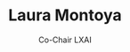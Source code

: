 ---
title: Laura Montoya
name: Name-1
subtitle: Co-Chair LXAI 
layout: 2018_default
img: lnm.jpg
thumbnail: lnm.jpg
alt: Picture of Laura Montoya
description: Laura is the Founder and Executive Director of Accel.AI, a global Non Profit Institute lowering the barriers to entry in engineering artificial intelligence, she also founded and co-Chairs the Latinx in AI Coalition. She has been described as a natural and versatile leader with a passion for AI, Computer Science, Research, and Psychology. She has a Bachelors of Science in Biology, Physical Science, and Human Development. She jumpstarted her career in software engineering at Intuit revamping their Quickbooks online platform. She is a Director with Women Who Code, a global non-profit dedicated to inspiring women to excel in technology careers.
social: {Twitter: "", Website: "", Linkedin: "" }
tags: [lead]
leadOrder: 1
---